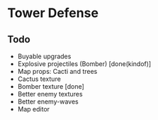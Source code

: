 # Tower Defense

## Todo
* Buyable upgrades
* Explosive projectiles (Bomber) [done(kindof)]
* Map props: Cacti and trees
* Cactus texture
* Bomber texture [done]
* Better enemy textures
* Better enemy-waves
* Map editor
